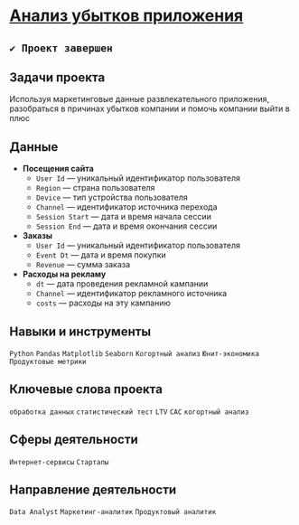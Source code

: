 # [Анализ убытков приложения](https://github.com/StanislavTark/Portfolio/blob/main/%D0%90%D0%BD%D0%B0%D0%BB%D0%B8%D0%B7%20%D1%83%D0%B1%D1%8B%D1%82%D0%BA%D0%BE%D0%B2%20%D0%BF%D1%80%D0%B8%D0%BB%D0%BE%D0%B6%D0%B5%D0%BD%D0%B8%D1%8F%20ProcrastinatePRO%2B/procrastinate_pro.ipynb)
## `✔️ Проект завершен`
## Задачи проекта
Используя маркетинговые данные развлекательного приложения, разобраться в причинах убытков компании и помочь компании выйти в плюс
## Данные
* **Посещения сайта**
  * `User Id` — уникальный идентификатор пользователя
  * `Region` — страна пользователя
  * `Device` — тип устройства пользователя
  * `Channel` — идентификатор источника перехода
  * `Session Start` — дата и время начала сессии
  * `Session End` — дата и время окончания сессии
* **Заказы**
  * `User Id` — уникальный идентификатор пользователя
  * `Event Dt` — дата и время покупки
  * `Revenue` — сумма заказа
* **Расходы на рекламу**
  * `dt` — дата проведения рекламной кампании
  * `Channel` — идентификатор рекламного источника
  * `costs` — расходы на эту кампанию
## Навыки и инструменты
`Python` `Pandas` `Matplotlib` `Seaborn` `Когортный анализ` `Юнит-экономика` `Продуктовые метрики`
## Ключевые слова проекта
`обработка данных` `статистический тест` `LTV` `CAC` `когортный анализ`
## Сферы деятельности
`Интернет-сервисы` `Стартапы`
## Направление деятельности
`Data Analyst` `Маркетинг-аналитик` `Продуктовый аналитик`
